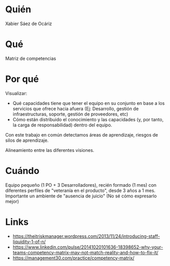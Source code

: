 # Quién
Xabier Sáez de Ocáriz

# Qué
Matriz de competencias

# Por qué
Visualizar:
-  Qué capacidades tiene que tener el equipo en su conjunto en base a los servicios que ofrece hacia afuera (Ej: Desarrollo, gestión de infraestructuras, soporte, gestión de proveedores, etc) 
- Cómo están distribuido el conocimiento y las capacidades (y, por tanto, la carga de responsabilidad) dentro del equipo. 

Con este trabajo en común detectamos áreas de aprendizaje, riesgos de silos de aprendizaje. 

Alineamiento entre las diferentes visiones.

# Cuándo
Equipo pequeño (1 PO + 3 Desarrolladores), recién formado (1 mes) con diferentes perfiles de "veteranía en el producto", desde 3 años a 1 mes. 
Importante un ambiente de "ausencia de juicio" (No sé cómo expresarlo mejor) 

# Links
- https://theitriskmanager.wordpress.com/2013/11/24/introducing-staff-liquidity-1-of-n/
- https://www.linkedin.com/pulse/20141020101636-18398652-why-your-teams-competency-matrix-may-not-match-reality-and-how-to-fix-it/
- https://management30.com/practice/competency-matrix/


